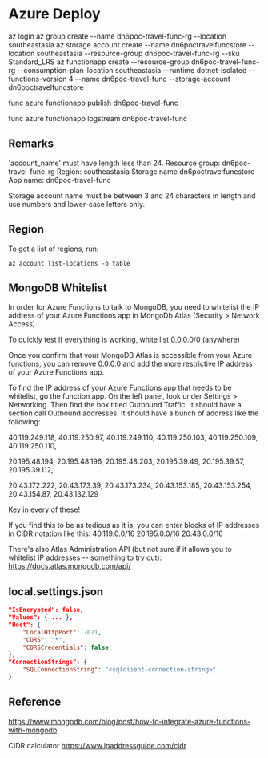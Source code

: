# Azure Deploy

az login
az group create --name dn6poc-travel-func-rg --location southeastasia
az storage account create --name dn6poctravelfuncstore --location southeastasia --resource-group dn6poc-travel-func-rg --sku Standard_LRS
az functionapp create --resource-group dn6poc-travel-func-rg --consumption-plan-location southeastasia --runtime dotnet-isolated --functions-version 4 --name dn6poc-travel-func --storage-account dn6poctravelfuncstore

func azure functionapp publish dn6poc-travel-func

func azure functionapp logstream dn6poc-travel-func

## Remarks

'account_name' must have length less than 24.
Resource group: dn6poc-travel-func-rg
Region:         southeastasia
Storage name    dn6poctravelfuncstore
App name:       dn6poc-travel-func


Storage account name must be between 3 and 24 characters in length and use numbers and lower-case letters only.

## Region

To get a list of regions, run:

`az account list-locations -o table`


## MongoDB Whitelist

In order for Azure Functions to talk to MongoDB, 
you need to whitelist the IP address of your Azure Functions app 
in MongoDb Atlas (Security > Network Access).

To quickly test if everything is working, white list 0.0.0.0/0 (anywhere)

Once you confirm that your MongoDB Atlas is accessible from your Azure functions, 
you can remove 0.0.0.0 and add the more restrictive IP address of your Azure Functions app.

To find the IP address of your Azure Functions app that needs to be whitelist, go the function app.
On the left panel, look under Settings > Networking.
Then find the box titled Outbound Traffic.
It should have a section call Outbound addresses. It should have a bunch of address like the following:

40.119.249.118,
40.119.250.97,
40.119.249.110,
40.119.250.103,
40.119.250.109,
40.119.250.110,

20.195.48.194,
20.195.48.196,
20.195.48.203,
20.195.39.49,
20.195.39.57,
20.195.39.112,

20.43.172.222,
20.43.173.39,
20.43.173.234,
20.43.153.185,
20.43.153.254,
20.43.154.87,
20.43.132.129

Key in every of these!

If you find this to be as tedious as it is, you can enter blocks of IP addresses in CIDR notation like this:
40.119.0.0/16
20.195.0.0/16
20.43.0.0/16

There's also Atlas Administration API (but not sure if it allows you to whitelist IP addresses -- something to try out):
https://docs.atlas.mongodb.com/api/


## local.settings.json


```json
"IsEncrypted": false,
"Values": { ... },
"Host": {
    "LocalHttpPort": 7071,
    "CORS": "*",
    "CORSCredentials": false
},
"ConnectionStrings": {
    "SQLConnectionString": "<sqlclient-connection-string>"
}
```

## Reference

https://www.mongodb.com/blog/post/how-to-integrate-azure-functions-with-mongodb


CIDR calculator
https://www.ipaddressguide.com/cidr
